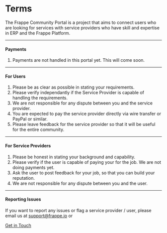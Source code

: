 # Terms

The Frappe Community Portal is a project that aims to connect users who are looking for services with service providers who have skill and expertise in ERP and the Frappe Platform.

---

#### Payments

1. Payments are not handled in this portal yet. This will come soon.

---

#### For Users

1. Please be as clear as possible in stating your requirements.
1. Please verify independantly if the Service Provider is capable of handling the requirements.
1. We are not responsible for any dispute between you and the service provider.
1. You are expected to pay the service provider directly via wire transfer or PayPal or similar.
1. Please leave feedback for the service provider so that it will be useful for the entire community.

---

#### For Service Providers

1. Please be honest in stating your background and capability.
1. Please verify if the user is capable of paying your for the job. We are not doing payments yet.
1. Ask the user to post feedback for your job, so that you can build your reputation.
1. We are not responsible for any dispute between you and the user.

---

#### Reporting Issues

If you want to report any issues or flag a service provider / user, please email us at support@frappe.io or

<a href="https://about.frappe.io/#contact" class="btn btn-default">Get in Touch</a>

